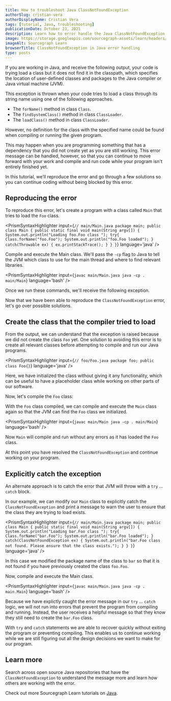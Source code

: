 ```yaml
---
title: How to troubleshoot Java ClassNotFoundException
authorSlug: cristian-vera
authorDisplayName: Cristian Vera
tags: [tutorial, Java, troubleshooting]
publicationDate: October 23, 2021
description: Learn how to error handle the Java ClassNotFoundException
image: https://storage.googleapis.com/sourcegraph-assets/learn/headers/sourcegraph-learn-header-7.png
imageAlt: Sourcegraph Learn
browserTitle: ClassNotFoundException in Java error handling
type: posts
---
```


If you are working in Java, and receive the following output, your code is trying load a class but it does not find it in the classpath, which specifies the location of user-defined classes and packages to the Java compiler or Java virtual machine (JVM).

<Highlighter
input='java.lang.ClassNotFoundException: foo.Foo'
/>

This exception is thrown when your code tries to load a class through its string name using one of the following approaches.

- The `forName()` method in class `Class`.
- The `findSystemClass()` method in class `ClassLoader`.
- The `loadClass()` method in class `ClassLoader`.

However, no definition for the class with the specified name could be found when compiling or running the given program.

This may happen when you are programming something that has a dependency that you did not create yet as you are still working. This error message can be handled, however, so that you can continue to move forward with your work and compile and run code while your program isn't entirely finished yet.

In this tutorial, we'll reproduce the error and go through a few solutions so you can continue coding without being blocked by this error.

## Reproducing the error

To reproduce this error, let's create a program with a class called `Main` that tries to load the `Foo` class.

<PrismSyntaxHighlighter
input={`// main/Main.java
package main;
public class Main {
    public static final void main(String argv[]) {
        System.out.println("Loading foo.Foo class ");
        try{
            Class.forName("foo.Foo");
            System.out.println("foo.Foo loaded");
        } catch(Throwable ex) {
            ex.printStackTrace();
        }
    }
}`}
language='java'
/>

Compile and execute the Main class. We'll pass the `-cp` flag to Java to tell the JVM which class to use for the main thread and where to find relevant libraries.

<PrismSyntaxHighlighter
input={`javac main/Main.java
java -cp . main/Main`}
language='bash'
/>

Once we run these commands, we'll receive the following exception.

<Highlighter
input='Loading Foo class
java.lang.ClassNotFoundException: foo.Foo
        at java.net.URLClassLoader.findClass(URLClassLoader.java:382)
        at java.lang.ClassLoader.loadClass(ClassLoader.java:424)
        at sun.misc.Launcher$AppClassLoader.loadClass(Launcher.java:349)
        at java.lang.ClassLoader.loadClass(ClassLoader.java:357)
        at java.lang.Class.forName0(Native Method)
        at java.lang.Class.forName(Class.java:264)
        at main.Main.main(Main.java:7)'
/>

Now that we have been able to reproduce the `ClassNotFoundException` error, let's go over possible solutions.

## Create the class that the compiler tried to load

From the output, we can understand that the exception is raised because we did not create the class `Foo` yet. One solution to avoiding this error is to create all relevant classes before attempting to compile and run our Java programs.

<PrismSyntaxHighlighter
input={`// foo/Foo.java
package foo;
public class Foo{}`}
language='java'
/>

Here, we have initialized the class without giving it any functionality, which can be useful to have a placeholder class while working on other parts of our software.

Now, let's compile the `Foo` class:

<PrismSyntaxHighlighter
input='javac foo/Foo.java'
language='bash'
/>

With the `Foo` class compiled, we can compile and execute the `Main` class again so that the JVM can find the `Foo` class we initialized.

<PrismSyntaxHighlighter
input={`javac main/Main
java -cp . main/Main`}
language='bash'
/>

Now `Main` will compile and run without any errors as it has loaded the `Foo` class.

<Highlighter
input='Loading foo.Foo class
foo.Foo loaded'
/>

At this point you have resolved the `ClassNotFoundException` and continue working on your program.

## Explicitly catch the exception

An alternate approach is to catch the error that JVM will throw with a `try` ... `catch` block.

In our example, we can modify our `Main` class to explicitly catch the `ClassNotFoundException` and print a message to warn the user to ensure that the class they are trying to load exists.

<PrismSyntaxHighlighter
input={`// main/Main.java
package main;
public class Main {
    public static final void main(String argv[]) {
        System.out.println("Loading bar.Foo class ");
        try{
            Class.forName("bar.Foo");
            System.out.println("bar.Foo loaded");
        } catch(ClassNotFoundException ex) {
            System.out.println("bar.Foo class not found. Please ensure that the class exists.");
        }
    }
}`}
language='java'
/>

In this case we modified the package name of the class to `bar` so that it is not found if you have previously created the class `foo.Foo`.

Now, compile and execute the Main class.

<PrismSyntaxHighlighter
input={`javac main/Main.java
java -cp . main.Main`}
language='bash'
/>

Because we have explictly caught the error message in our `try` ... `catch` logic, we will not run into errors that prevent the program from compiling and running. Instead, the user receives a helpful message so that they know they still need to create the `bar.Foo` class.

<Highlighter
input='Loading bar.Foo class
bar.Foo class not found. Please ensure that the class exists.'
/>

With `try` and `catch` statements we are able to recover quickly without exiting the program or preventing compiling. This enables us to continue working while we are still figuring out all the design decisions we want to make for our program.

## Learn more

Search across open source Java repositories that have the `ClassNotFoundException` to understand the message more and learn how others are working with the error.

<SourcegraphSearch query="ClassNotFoundException lang:java" patternType="literal"/>

Check out more Sourcegraph Learn tutorials on [Java](https://learn.sourcegraph.com/tags/java).

